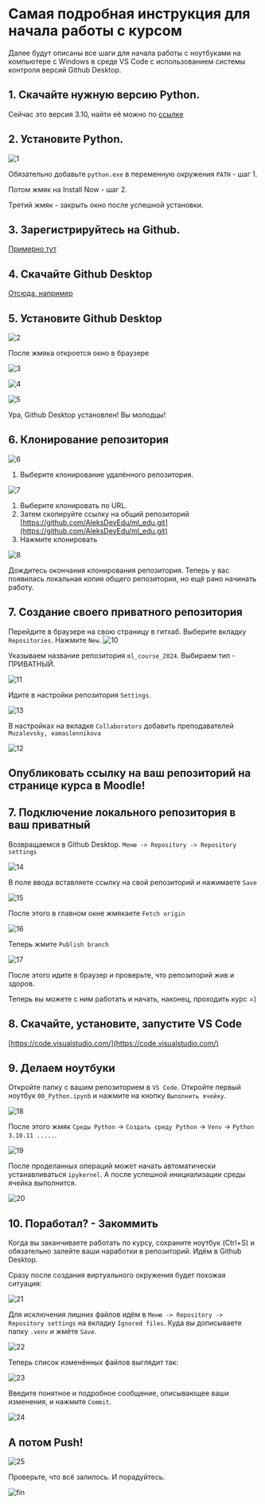 # Самая подробная инструкция для начала работы с курсом

Далее будут описаны все шаги для начала работы с ноутбуками на компьютере с Windows в среде VS Code с использованием системы контроля версий Github Desktop.

## 1. Скачайте нужную версию Python.
Сейчас это версия 3.10, найти её можно по [ссылке](https://www.python.org/downloads/release/python-31011/)

## 2. Установите Python.

![1](../assets/rtfm/1.png)

Обязательно добавьте `python.exe` в переменную окружения `PATH` - шаг 1.

Потом жмяк на Install Now - шаг 2.

Третий жмяк - закрыть окно после успешной установки.

## 3. Зарегистрируйтесь на Github.

[Примерно тут](https://github.com/signup)


## 4. Скачайте Github Desktop

 [Отсюда, например](https://desktop.github.com/download/)

## 5. Установите Github Desktop

![2](../assets/rtfm/2.png)

После жмяка откроется окно в браузере

![3](../assets/rtfm/3.png)

![4](../assets/rtfm/4.png)

![5](../assets/rtfm/5.png)

Ура, Github Desktop установлен! Вы молодцы!

## 6. Клонирование репозитория

![6](../assets/rtfm/6.png)

1. Выберите клонирование удалённого репозитория.

![7](../assets/rtfm/7.png)

1. Выберите клонировать по URL.
2. Затем скопируйте ссылку на общий репозиторий [https://github.com/AleksDevEdu/ml_edu.git](https://github.com/AleksDevEdu/ml_edu.git)
3. Нажмите клонировать

![8](../assets/rtfm/8.png)

Дождитесь окончания клонирования репозитория.
Теперь у вас появилась локальная копия общего репозитория, но ещё рано начинать работу.

## 7. Создание своего приватного репозитория

Перейдите в браузере на свою страницу в гитхаб. Выберите вкладку `Repositories`. Нажмите `New`.
![10](../assets/rtfm/10.png)

Указываем название репозитория `ml_course_2024`. Выбираем тип - ПРИВАТНЫЙ.

![11](../assets/rtfm/11.png)

Идите в настройки репозитория `Settings`.

![13](../assets/rtfm/13.png)

 В настройках на вкладке `Collaborators` добавить преподавателей `Muzalevsky, eamaslennikova`

![12](../assets/rtfm/12.png)

## Опубликовать ссылку на ваш репозиторий на странице курса в Moodle!

## 7. Подключение локального репозитория в ваш приватный

Возвращаемся в Github Desktop.
`Меню -> Repository -> Repository settings`

![14](../assets/rtfm/14.png)

В поле ввода вставляете ссылку на свой репозиторий и нажимаете `Save`

![15](../assets/rtfm/15.png)

После этого в главном окне жмякаете `Fetch origin`

![16](../assets/rtfm/16.png)

Теперь жмите `Publish branch`

![17](../assets/rtfm/17.png)

После этого идите в браузер и проверьте, что репозиторий жив и здоров.

Теперь вы можете с ним работать и начать, наконец, проходить курс =)

## 8. Скачайте, установите, запустите VS Code

[https://code.visualstudio.com/](https://code.visualstudio.com/)


## 9. Делаем ноутбуки

Откройте папку с вашим репозиторием в `VS Code`. Откройте первый ноутбук `00_Python.ipynb` и нажмите на кнопку `Выполнить ячейку`.

![18](../assets/rtfm/18.png)

После этого жмяк `Среды Python` -> `Создать среду Python` -> `Venv` -> `Python 3.10.11 .....`.

![19](../assets/rtfm/19.png)

После проделанных операций может начать автоматически устанавливаться `ipykernel`.
А после успешной инициализации среды ячейка выполнится.

![20](../assets/rtfm/20.png)


## 10. Поработал? - Закоммить

Когда вы заканчиваете работать по курсу, сохраните ноутбук (Ctrl+S) и обязательно залейте ваши наработки в репозиторий.
Идём в Github Desktop.

Сразу после создания виртуального окружения будет похожая ситуация:

![21](../assets/rtfm/21.png)

Для исключения лишних файлов идём в `Меню -> Repository -> Repository settings` на вкладку `Ignored files`. Куда вы дописываете папку `.venv` и жмёте `Save`.

![22](../assets/rtfm/22.png)

Теперь список изменённых файлов выглядит так:

![23](../assets/rtfm/23.png)

Введите понятное и подробное сообщение, описывающее ваши изменения, и нажмите `Commit`.

![24](../assets/rtfm/24.png)

## А потом Push!

![25](../assets/rtfm/25.png)

Проверьте, что всё залилось. И порадуйтесь.

![fin](../assets/rtfm/fin.jpg)
